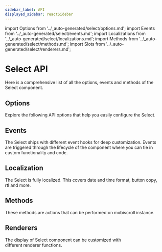 ```yaml
---
sidebar_label: API
displayed_sidebar: reactSidebar
---
```


import Options from '../\_auto-generated/select/options.md';
import Events from '../\_auto-generated/select/events.md';
import Localizations from '../\_auto-generated/select/localizations.md';
import Methods from '../\_auto-generated/select/methods.md';
import Slots from '../\_auto-generated/select/renderers.md';

# Select API

Here is a comprehensive list of all the options, events and methods of the Select component.

<div className="option-list">

## Options
Explore the following API options that help you easily configure the Select.

<Options />

## Events
The Select ships with different event hooks for deep customization. Events are triggered through the lifecycle of the component where you can tie in custom functionality and code.

<Events />

## Localization
The Select is fully localized. This covers date and time format, button copy, rtl and more.

<Localizations />

## Methods
These methods are actions that can be performed on mobiscroll instance.

<Methods />

## Renderers
The display of Select component can be customized with different renderer functions.

<Slots />

</div>
